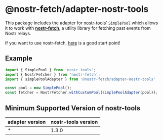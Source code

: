 # @nostr-fetch/adapter-nostr-tools

This package includes the adapter for [nostr-tools' `SimplePool`](https://github.com/nbd-wtf/nostr-tools) which allows it to work with [**nostr-fetch**](https://github.com/jiftechnify/nostr-fetch), a utility library for fetching past events from Nostr relays.

If you want to use nostr-fetch, [here](https://github.com/jiftechnify/nostr-fetch#readme) is a good start point!

## Example

```ts
import { SimplePool } from 'nostr-tools';
import { NostrFetcher } from 'nostr-fetch';
import { simplePoolAdapter } from '@nostr-fetch/adapter-nostr-tools'

const pool = new SimplePool();
const fetcher = NostrFetcher.withCustomPool(simplePoolAdapter(pool));
```

## Minimum Supported Version of nostr-tools

| adapter version | nostr-tools version |
|-----------------|---------------------|
| *               | 1.3.0               |
